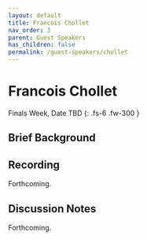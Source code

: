 ```yaml
---
layout: default
title: Francois Chollet
nav_order: 3
parent: Guest Speakers
has_children: false
permalink: /guest-speakers/chollet
---
```


# Francois Chollet

Finals Week, Date TBD
{: .fs-6 .fw-300 }


## Brief Background


## Recording
Forthcoming.

## Discussion Notes
Forthcoming.










